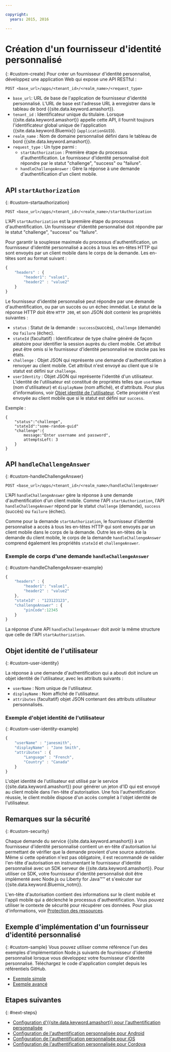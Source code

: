 ```yaml
---

copyright:
  years: 2015, 2016

---
```


# Création d'un fournisseur d'identité personnalisé
{: #custom-create}
Pour créer un fournisseur d'identité personnalisé, développez une application Web qui expose une API RESTful :

```
POST <base_url>/apps/<tenant_id>/<realm_name>/<request_type>
```

* `base_url`: URL de base de l'application de fournisseur d'identité personnalisé. L'URL de base est l'adresse URL à enregistrer
dans le tableau de bord {{site.data.keyword.amashort}}.
* `tenant_id` : Identificateur unique du titulaire. Lorsque {{site.data.keyword.amashort}} appelle cette API, il fournit toujours
l'identificateur global unique de l'application {{site.data.keyword.Bluemix}} (`applicationGUID`).
* `realm_name` : Nom de domaine personnalisé défini dans le tableau de bord {{site.data.keyword.amashort}}.
* `request_type` : Un type parmi :
	* `startAuthorization` : Première étape du processus d'authentification. Le fournisseur d'identité personnalisé doit répondre par le statut "challenge", "success" ou "failure".
	* `handleChallengeAnswer` : Gère la réponse à une demande d'authentification d'un client mobile.

## API `startAuthorization`
{: #custom-startauthorization}

`POST <base_url>/apps/<tenant_id>/<realm_name>/startAuthorization`

L'API `startAuthorization` est la première étape du processus d'authentification. Un fournisseur d'identité personnalisé doit répondre par le statut "challenge", "success" ou "failure".

Pour garantir la souplesse maximale du processus d'authentification, un fournisseur d'identité personnalisé a accès à tous les en-têtes HTTP qui sont envoyés par un client mobile dans le corps de la demande. Les en-têtes sont au format suivant :

```JavaScript
{
    "headers" : {
    	"header1": "value1",  
    	"header2" : "value2"
    }
}
```

Le fournisseur d'identité personnalisé peut répondre par une demande d'authentification, ou
par un succès ou un échec immédiat. Le statut de la réponse HTTP doit être `HTTP 200`, et son JSON doit contenir les propriétés suivantes :

* `status` : Statut de la demande : `success`(succès), `challenge` (demande) ou `failure` (échec).
* `stateId` (facultatif) : Identificateur de type chaîne généré de façon aléatoire pour identifier la session auprès du client mobile. Cet attribut peut être omis si le fournisseur d'identité personnalisé ne stocke pas les états.
* `challenge` : Objet JSON qui représente une demande d'authentification à renvoyer au client mobile. Cet attribut n'est envoyé au client que si le statut est défini sur `challenge`.
* `userIdentity` : Objet JSON qui représente l'identité d'un utilisateur.  L'identité de l'utilisateur est constitué de propriétés telles que `userName` (nom d'utilisateur) et `displayName` (nom affiché), et d'attributs.  Pour plus d'informations, voir [Objet identité de l'utilisateur](#custom-user-identity). Cette propriété n'est envoyée au client mobile que si le statut est défini sur `success`.

Exemple :

```
{
	"status":"challenge",
	"stateId":"some-random-guid"
	"challenge":{
		message:"Enter username and password",
		attemptsLeft: 3
	}
}
```

## API `handleChallengeAnswer`
{: #custom-handleChallengeAnswer}

`POST <base_url>/apps/<tenant_id>/<realm_name>/handleChallengeAnswer`

L'API `handleChallengeAnswer` gère la réponse à une demande d'authentification d'un client mobile. Comme l'API `startAuthorization`, l'API `handleChallengeAnswer` répond par le statut `challenge` (demande), `success` (succès) ou `failure` (échec).

Comme pour la demande `startAuthorization`, le fournisseur d'identité personnalisé a accès à tous les en-têtes HTTP qui sont envoyés par un client mobile dans le corps de la demande. Outre les en-têtes de la demande du client mobile, le corps de la demande `handleChallengeAnswer` comprend également les propriétés `stateId` et `challengeAnswer`.

### Exemple de corps d'une demande `handleChallengeAnswer`
{: #custom-handleChallengeAnswer-example}

```JavaScript
{
    "headers" : {
    	"header1": "value1",  
    	"header2" : "value2"
	},
    "stateId" : "123123123",
    "challengeAnswer" : {
    	"pinCode":12345
 	}
}
```

La réponse d'une API `handleChallengeAnswer` doit avoir la même structure que celle de l'API `startAuthorization`.

## Objet identité de l'utilisateur
{: #custom-user-identity}

La réponse à une demande d'authentification qui a abouti doit inclure un objet identité de l'utilisateur, avec les attributs suivants :
* `userName` : Nom unique de l'utilisateur.
* `displayName` : Nom affiché de l'utilisateur.
* `attributes` (facultatif) objet JSON contenant des attributs utilisateur personnalisés.

### Exemple d'objet identité de l'utilisateur
{: #custom-user-identity-example}
```JavaScript
{
    "userName" : "janesmith",
    "displayName" : "Jane Smith",
    "attributes" : {
        "Language" : "French",
        "Country" : "Canada"
    }
}
```

L'objet identité de l'utilisateur est utilisé par le service {{site.data.keyword.amashort}} pour générer un jeton d'ID qui est envoyé au client mobile dans l'en-tête d'autorisation. Une fois l'authentification réussie, le client mobile dispose d'un accès complet à l'objet identité de l'utilisateur.

## Remarques sur la sécurité
{: #custom-security}

Chaque demande du service {{site.data.keyword.amashort}} à un fournisseur d'identité personnalisé contient un en-tête d'autorisation lui permettant de vérifier que la demande provient d'une source autorisée. Même si cette opération n'est pas obligatoire, il est recommandé de valider l'en-tête d'autorisation en instrumentant le fournisseur d'identité personnalisé avec un SDK serveur de {{site.data.keyword.amashort}}. Pour
utiliser ce SDK, votre fournisseur d'identité personnalisé doit être implémenté avec Node.js ou Liberty
for Java&trade;&trade; et s'exécuter sur {{site.data.keyword.Bluemix_notm}}.

L'en-tête d'autorisation contient des informations sur le client mobile et l'appli mobile qui a déclenché le processus d'authentification. Vous pouvez utiliser le contexte de sécurité pour récupérer ces données. Pour plus d'informations, voir [Protection des ressources](protecting-resources.html).

## Exemple d'implémentation d'un fournisseur d'identité personnalisé
{: #custom-sample}
Vous pouvez utiliser comme référence l'un des exemples d'implémentation Node.js suivants de fournisseur d'identité personnalisé lorsque vous
développez votre
fournisseur d'identité personnalisé. Téléchargez le code d'application complet depuis les référentiels GitHub.

* [Exemple simple](https://github.com/ibm-bluemix-mobile-services/bms-mca-custom-identity-provider-sample)
* [Exemple avancé](https://github.com/ibm-bluemix-mobile-services/bms-mca-custom-identity-provider-with-user-management)

<!---
 ### JSON structure (simple sample)
{: #custom-sample-json}
This implementation assumes that the supplied authentication challenge answer is a JSON object with the following structure:

```
{
 	username: "my.username",
 	password: "my.password"
 }
 ```

### Custom identity provider sample code (simple sample)
{: #custom-sample-code}
```JavaScript
var express = require('express');
var cfenv = require('cfenv');
var log4js = require('log4js');
var jsonParser = require('body-parser').json();

// Using hardcoded user repository
var userRepository = {
	"john.lennon":      { password: "12345", displayName:"John Lennon", dob:"October 9, 1940"},
	"paul.mccartney":   { password: "67890", displayName:"Paul McCartney", dob:"June 18, 1942"},
	"ringo.starr":      { password: "abcde", displayName:"Ringo Starr", dob: "July 7, 1940"},
	"george.harrison":  { password: "fghij", displayName: "George Harrison", dob:"Feburary 25, 1943"}
}

var app = express();
var logger = log4js.getLogger("CustomIdentityProviderApp");
logger.info("Starting up");

app.post('/apps/:tenantId/:realmName/startAuthorization', jsonParser, function(req, res){
	var tenantId = req.params.tenantId;
	var realmName = req.params.realmName;
	var headers = req.body.headers;

	logger.debug("startAuthorization", tenantId, realmName, headers);

	var responseJson = {
		status: "challenge",
		challenge: {
			text: "Enter username and password"
		}
	};

	res.status(200).json(responseJson);
});

app.post('/apps/:tenantId/:realmName/handleChallengeAnswer', jsonParser, function(req, res){
	var tenantId = req.params.tenantId;
	var realmName = req.params.realmName;
	var challengeAnswer = req.body.challengeAnswer;


	logger.debug("handleChallengeAnswer", tenantId, realmName, challengeAnswer);

	var username = req.body.challengeAnswer["username"];
	var password = req.body.challengeAnswer["password"];

	var userObject = userRepository[username];

	var responseJson = { status: "failure" };

	if (userObject && userObject.password == password ){
		logger.debug("Login success for userId ::", username);
		responseJson.status = "success";
		responseJson.userIdentity = {
			userName: username,
			displayName: userObject.displayName,
			attributes: {
				dob: userObject.dob
			}
		}
	} else {
		logger.debug("Login failure for userId ::", username);
	}

	res.status(200).json(responseJson);
});

app.use(function(req, res, next){
	res.status(404).send("This is not the URL you're looking for");
});

var server = app.listen(cfenv.getAppEnv().port, function () {
	var host = server.address().address;
	var port = server.address().port;
	logger.info('Server listening at %s:%s', host, port);
});
```
--->

## Etapes suivantes
{: #next-steps}
* [Configuration d'{{site.data.keyword.amashort}} pour l'authentification personnalisée](custom-auth-config-mca.html)
* [Configuration de l'authentification personnalisée pour Android](custom-auth-android.html)
* [Configuration de l'authentification personnalisée pour iOS](custom-auth-ios.html)
* [Configuration de l'authentification personnalisée pour Cordova](custom-auth-cordova.html)
